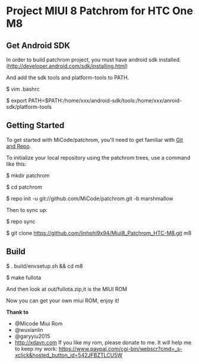 Project MIUI 8 Patchrom for HTC One M8
===========

Get Android SDK
----------------

In order to build patchrom project, you must have android sdk installed.(http://developer.android.com/sdk/installing.html)

And add the sdk tools and platform-tools to PATH.

$ vim .bashrc

$ export PATH=$PATH:/home/xxx/android-sdk/tools:/home/xxx/anroid-sdk/platform-tools

Getting Started
---------------

To get started with MiCode/patchrom, you'll need to get
familiar with [Git and Repo](http://source.android.com/download/using-repo).

To initialize your local repository using the patchrom trees, use a command like this:

$ mkdir patchrom

$ cd patchrom

$ repo init -u git://github.com/MiCode/patchrom.git -b marshmallow

Then to sync up:

$ repo sync

$ git clone https://github.com/linhphi9x94/Miui8_Patchrom_HTC-M8.git m8

Build
--------
$ . build/envsetup.sh && cd m8

$ make fullota

And then look at out/fullota.zip,it is the MIUI ROM

Now you can get your own miui ROM, enjoy it!

<b> Thank to </b>
- @Micode Miui Rom 
- @wuxianlin
- @garyyiu2015
- http://xdavn.com
If you like my rom, please donate to me. It will help me to keep my work: 
 https://www.paypal.com/cgi-bin/webscr?cmd=_s-xclick&hosted_button_id=542JFBZTLCU5W
